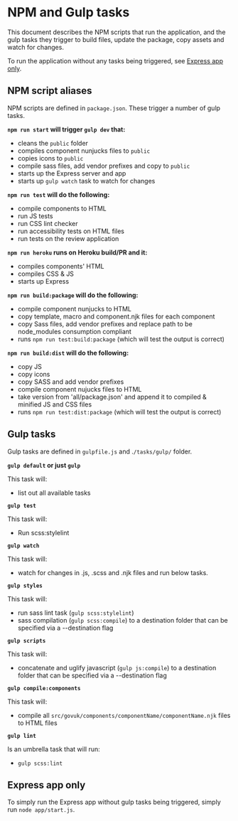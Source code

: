 # NPM and Gulp tasks

This document describes the NPM scripts that run the application, and the gulp tasks they trigger to build files, update the package, copy assets and watch for changes.

To run the application without any tasks being triggered, see [Express app only](#express-app-only).

## NPM script aliases

NPM scripts are defined in `package.json`. These trigger a number of gulp tasks.

**`npm run start` will trigger `gulp dev` that:**
- cleans the `public` folder
- compiles component nunjucks files to `public`
- copies icons to `public`
- compile sass files, add vendor prefixes and copy to `public`
- starts up the Express server and app
- starts up `gulp watch` task to watch for changes

**`npm run test` will do the following:**
- compile components to HTML
- run JS tests
- run CSS lint checker
- run accessibility tests on HTML files
- run tests on the review application

**`npm run heroku` runs on Heroku build/PR and it:**
- compiles components' HTML
- compiles CSS & JS
- starts up Express

**`npm run build:package` will do the following:**
- compile component nunjucks to HTML
- copy template, macro and component.njk files for each component
- copy Sass files, add vendor prefixes and replace path to be node_modules consumption compliant
- runs `npm run test:build:package` (which will test the output is correct)

**`npm run build:dist` will do the following:**
- copy JS
- copy icons
- copy SASS and add vendor prefixes
- compile component nujucks files to HTML
- take version from 'all/package.json' and append it to compiled & minified JS and CSS files
- runs `npm run test:dist:package` (which will test the output is correct)

## Gulp tasks

Gulp tasks are defined in `gulpfile.js` and .`/tasks/gulp/` folder.

**`gulp default` or just `gulp`**

This task will:
- list out all available tasks

**`gulp test`**

This task will:
- Run scss:stylelint

**`gulp watch`**

This task will:
- watch for changes in .js, .scss and .njk files and run below tasks.

**`gulp styles`**

This task will:
 - run sass lint task (`gulp scss:stylelint`)
 - sass compilation (`gulp scss:compile`) to a destination folder that can be specified via a --destination flag

**`gulp scripts`**

 This task will:
 - concatenate and uglify javascript (`gulp js:compile`) to a destination folder that can be specified via a --destination flag

**`gulp compile:components`**

  This task will:
  - compile all `src/govuk/components/componentName/componentName.njk` files to HTML files

**`gulp lint`**

  Is an umbrella task that will run:
  - `gulp scss:lint`

## Express app only

To simply run the Express app without gulp tasks being triggered, simply run `node app/start.js`.
